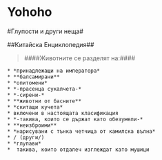 ﻿# Yohoho

#Глупости и други неща#

##Китайска Енциклопедия##

>####Животните се разделят на:####
```
* *принадлежащи на императора*
* **балсамирани**
* *опитомени*
* *-прасенца сукалчета-*
* *-сирени-*
* **животни от басните**
* *скитащи кучета*
* включени в настоящата класификация
* *-такива, които се държат като обезумели-*
* **неизброими**
* *нарисувани с тънка четчица от камилска вълна*
* / (други/)
* *глупави*
*  такива, които отдалеч изглеждат като мушици
```
